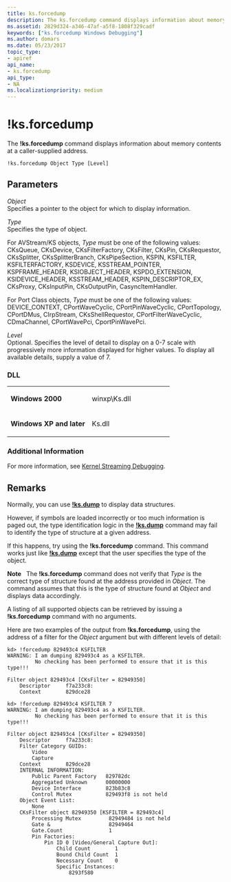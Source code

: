 ```yaml
---
title: ks.forcedump
description: The ks.forcedump command displays information about memory contents at a caller-supplied address.
ms.assetid: 2829d324-a346-47af-a5f8-1808f329cadf
keywords: ["ks.forcedump Windows Debugging"]
ms.author: domars
ms.date: 05/23/2017
topic_type:
- apiref
api_name:
- ks.forcedump
api_type:
- NA
ms.localizationpriority: medium
---
```


# !ks.forcedump


The **!ks.forcedump** command displays information about memory contents at a caller-supplied address.

```dbgcmd
!ks.forcedump Object Type [Level] 
```

## <span id="Parameters"></span><span id="parameters"></span><span id="PARAMETERS"></span>Parameters


<span id="_______Object______"></span><span id="_______object______"></span><span id="_______OBJECT______"></span> *Object*   
Specifies a pointer to the object for which to display information.

<span id="_______Type______"></span><span id="_______type______"></span><span id="_______TYPE______"></span> *Type*   
Specifies the type of object.

For AVStream/KS objects, *Type* must be one of the following values: CKsQueue, CKsDevice, CKsFilterFactory, CKsFilter, CKsPin, CKsRequestor, CKsSplitter, CKsSplitterBranch, CKsPipeSection, KSPIN, KSFILTER, KSFILTERFACTORY, KSDEVICE, KSSTREAM\_POINTER, KSPFRAME\_HEADER, KSIOBJECT\_HEADER, KSPDO\_EXTENSION, KSIDEVICE\_HEADER, KSSTREAM\_HEADER, KSPIN\_DESCRIPTOR\_EX, CKsProxy, CKsInputPin, CKsOutputPin, CasyncItemHandler.

For Port Class objects, *Type* must be one of the following values: DEVICE\_CONTEXT, CPortWaveCyclic, CPortPinWaveCyclic, CPortTopology, CPortDMus, CIrpStream, CKsShellRequestor, CPortFilterWaveCyclic, CDmaChannel, CPortWavePci, CportPinWavePci.

<span id="_______Level______"></span><span id="_______level______"></span><span id="_______LEVEL______"></span> *Level*   
Optional. Specifies the level of detail to display on a 0-7 scale with progressively more information displayed for higher values. To display all available details, supply a value of 7.

### <span id="DLL"></span><span id="dll"></span>DLL

<table>
<colgroup>
<col width="50%" />
<col width="50%" />
</colgroup>
<tbody>
<tr class="odd">
<td align="left"><p><strong>Windows 2000</strong></p></td>
<td align="left"><p>winxp\Ks.dll</p></td>
</tr>
<tr class="even">
<td align="left"><p><strong>Windows XP and later</strong></p></td>
<td align="left"><p>Ks.dll</p></td>
</tr>
</tbody>
</table>

 

### <span id="Additional_Information"></span><span id="additional_information"></span><span id="ADDITIONAL_INFORMATION"></span>Additional Information

For more information, see [Kernel Streaming Debugging](kernel-streaming-debugging.md).

Remarks
-------

Normally, you can use [**!ks.dump**](-ks-dump.md) to display data structures.

However, if symbols are loaded incorrectly or too much information is paged out, the type identification logic in the [**!ks.dump**](-ks-dump.md) command may fail to identify the type of structure at a given address.

If this happens, try using the **!ks.forcedump** command. This command works just like [**!ks.dump**](-ks-dump.md) except that the user specifies the type of the object.

**Note**   The **!ks.forcedump** command does not verify that *Type* is the correct type of structure found at the address provided in *Object*. The command assumes that this is the type of structure found at *Object* and displays data accordingly.

 

A listing of all supported objects can be retrieved by issuing a **!ks.forcedump** command with no arguments.

Here are two examples of the output from **!ks.forcedump**, using the address of a filter for the *Object* argument but with different levels of detail:

```dbgcmd
kd> !forcedump 829493c4 KSFILTER
WARNING: I am dumping 829493c4 as a KSFILTER.
         No checking has been performed to ensure that it is this type!!!

Filter object 829493c4 [CKsFilter = 82949350]
    Descriptor     f7a233c8:
    Context        829dce28

kd> !forcedump 829493c4 KSFILTER 7
WARNING: I am dumping 829493c4 as a KSFILTER.
         No checking has been performed to ensure that it is this type!!!

Filter object 829493c4 [CKsFilter = 82949350]
    Descriptor     f7a233c8:
    Filter Category GUIDs:
        Video
        Capture
    Context        829dce28
    INTERNAL INFORMATION:
        Public Parent Factory   829782dc
        Aggregated Unknown      00000000
        Device Interface        823b83c8
        Control Mutex           829493f8 is not held
    Object Event List:
        None
    CKsFilter object 82949350 [KSFILTER = 829493c4]
        Processing Mutex         82949484 is not held
        Gate &                   82949464
        Gate.Count               1
        Pin Factories:
            Pin ID 0 [Video/General Capture Out]:
                Child Count        1
                Bound Child Count  1
                Necessary Count    0
                Specific Instances:
                    8293f580 
```

 

 





